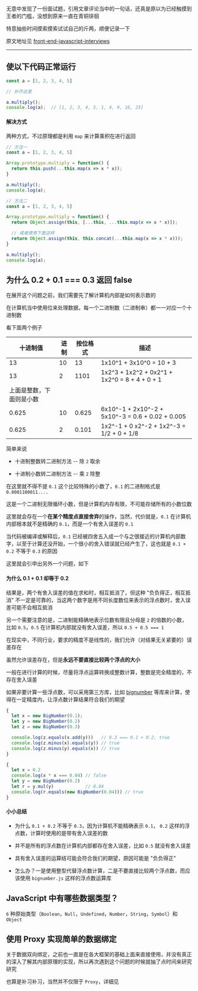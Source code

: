 无意中发现了一份面试题，引用文章评论当中的一句话，还真是原以为已经触摸到王者的门槛，没想到原来一直在青铜徘徊

特意抽些时间摸索摸索试试自己的斤两，顺便记录一下

原文地址见 [front-end-javascript-interviews](https://blog.webf.zone/front-end-javascript-interviews-in-2018-19-e17b0b10514)

----


## 使以下代码正常运行

```js
const a = [1, 2, 3, 4, 5]

// 补齐这里

a.multiply();
console.log(a);  // [1, 2, 3, 4, 5, 1, 4, 9, 16, 25]
```

#### 解决方式

两种方式，不过原理都是利用 `map` 来计算乘积在进行返回

```js
// 方法一
const a = [1, 2, 3, 4, 5]

Array.prototype.multiply = function() {
  return this.push(...this.map(x => x * x));
}

a.multiply();
console.log(a);

// 方法二
const a = [1, 2, 3, 4, 5]

Array.prototype.multiply = function() {
  return Object.assign(this, [...this, ...this.map(x => x * x)]);

  // 或者使用下面这样
  return Object.assign(this, this.concat(...this.map(x => x * x)));
}

a.multiply();
console.log(a);
```




## 为什么 0.2 + 0.1 === 0.3 返回 false

在展开这个问题之前，我们需要先了解计算机内部是如何表示数的

在计算机当中使用位来处理数据，每一个二进制数（二进制串）都一一对应一个十进制数

看下面两个例子

|十进制值|进制|按位格式|描述|
|-|-|-|-|
|13|	10|	13|	1x10^1 + 3x10^0 = 10 + 3|
|13|	2	|1101|	1x2^3 + 1x2^2 + 0x2^1 + 1x2^0 = 8 + 4 + 0 + 1|
|上面是整数，下面则是小数||||
|0.625|	10|	0.625|	6x10^-1 + 2x10^-2 + 5x10^-3 = 0.6 + 0.02 + 0.005|
|0.625|	2|	0.101|	1x2^-1 + 0 x2^-2 + 1x2^-3 = 1/2 + 0 + 1/8|

简单来说

* 十进制整数转二进制方法 -- 除 `2` 取余

* 十进制小数转二进制方法 -- 乘 `2` 除整

在这里就不得不提 `0.1` 这个比较特殊的小数了，`0.1` 的二进制格式是 `0.0001100011....`

这是一个二进制无限循环小数，但是计算机内存有限，不可能存储所有的小数位数

这里就会存在一个**在某个精度点直接舍弃**的操作，当然，代价就是，`0.1` 在计算机内部根本就不是精确的 `0.1`，而是一个有舍入误差的 `0.1`

当代码被编译或解释后，`0.1` 已经被四舍五入成一个与之很接近的计算机内部数字，以至于计算还没开始，一个很小的舍入错误就已经产生了，这也就是 `0.1 + 0.2` 不等于 `0.3` 的原因

这里就会引申出另外一个问题，如下

#### 为什么 0.1 + 0.1 却等于 0.2

结果是，两个有舍入误差的值在求和时，相互抵消了，但这种 "负负得正，相互抵消" 不一定是可靠的，当这两个数字是用不同长度数位来表示的浮点数时，舍入误差可能不会相互抵消

另一个需要注意的是，二进制能精确地表示位数有限且分母是 `2` 的倍数的小数，比如 `0.5`，`0.5` 在计算机内部就没有舍入误差，所以 `0.5 + 0.5 === 1`

在现实中，不同行业，要求的精度不是线性的，我们允许（对结果无关紧要的）误差存在

虽然允许误差存在，但是**永远不要直接比较两个浮点的大小**

一般在进行计算的时候，尽量将浮点运算转换成整数计算，整数是完全精度的，不存在舍入误差

如果非要计算一些浮点数，可以采用第三方库，比如 [bignumber](https://github.com/MikeMcl/bignumber.js) 等库来计算，使得在一定精度内，让浮点数计算结果符合我们的期望

```js
{
  let x = new BigNumber(0.1);
  let y = new BigNumber(0.2)
  let z = new BigNumber(0.3)

  console.log(z.equals(x.add(y)))   // 0.3 === 0.1 + 0.2, true
  console.log(z.minus(x).equals(y)) // true
  console.log(z.minus(y).equals(x)) // true
}

{
  let x = 0.2
  console.log(x * x === 0.04) // false
  let y = new BigNumber(0.2)
  let r = y.mul(y)            // 0.04
  console.log(r.equals(new BigNumber(0.04))) // true
}
```


#### 小小总结

* 为什么 `0.1 + 0.2` 不等于 `0.3`，因为计算机不能精确表示 `0.1`， `0.2` 这样的浮点数，计算时使用的是带有舍入误差的数

* 并不是所有的浮点数在计算机内部都存在舍入误差，比如 `0.5` 就没有舍入误差

* 具有舍入误差的运算结可能会符合我们的期望，原因可能是 "负负得正"

* 怎么办？一是使用整型代替浮点数计算，二是不要直接比较两个浮点数，而应该使用 `bignumber.js` 这样的浮点数运算库











## JavaScript 中有哪些数据类型？

`6` 种原始类型（`Boolean`，`Null`，`Undefined`，`Number`，`String`，`Symbol`）和 `Object`



<!-- ## 普通回调，promises，observables，generator 或 async-wait -->


## 使用 Proxy 实现简单的数据绑定

关于数据双向绑定，之前也一直是在各大框架的基础上面来直接使用，并没有真正的深入了解其内部原理的实现，所以再次遇到这个问题的时候就抽了点时间来研究研究

也算是补习补习，当然并不仅限于 `Proxy`，详细见